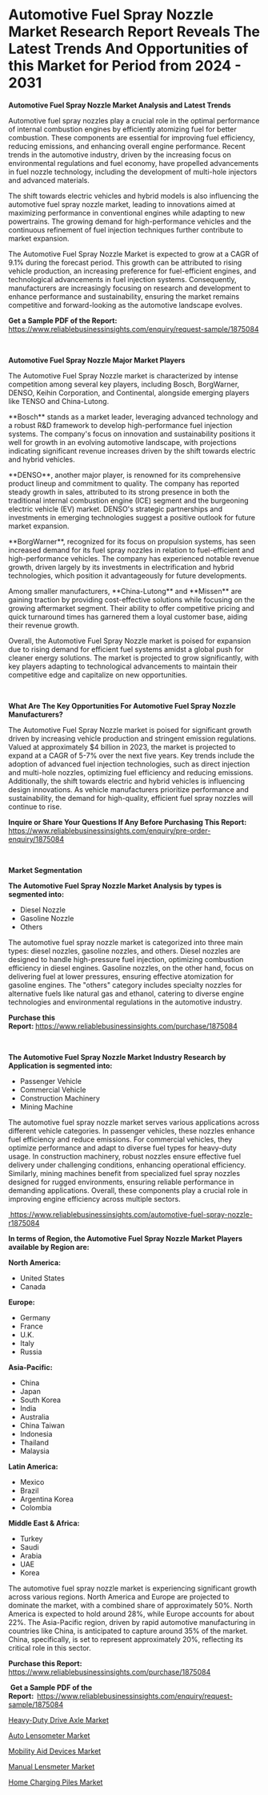 <p><h1>Automotive Fuel Spray Nozzle Market Research Report Reveals The Latest Trends And Opportunities of this Market for Period from 2024 - 2031</h1></p><p><strong>Automotive Fuel Spray Nozzle Market Analysis and Latest Trends</strong></p>
<p><p>Automotive fuel spray nozzles play a crucial role in the optimal performance of internal combustion engines by efficiently atomizing fuel for better combustion. These components are essential for improving fuel efficiency, reducing emissions, and enhancing overall engine performance. Recent trends in the automotive industry, driven by the increasing focus on environmental regulations and fuel economy, have propelled advancements in fuel nozzle technology, including the development of multi-hole injectors and advanced materials.</p><p>The shift towards electric vehicles and hybrid models is also influencing the automotive fuel spray nozzle market, leading to innovations aimed at maximizing performance in conventional engines while adapting to new powertrains. The growing demand for high-performance vehicles and the continuous refinement of fuel injection techniques further contribute to market expansion.</p><p>The Automotive Fuel Spray Nozzle Market is expected to grow at a CAGR of 9.1% during the forecast period. This growth can be attributed to rising vehicle production, an increasing preference for fuel-efficient engines, and technological advancements in fuel injection systems. Consequently, manufacturers are increasingly focusing on research and development to enhance performance and sustainability, ensuring the market remains competitive and forward-looking as the automotive landscape evolves.</p></p>
<p><strong>Get a Sample PDF of the Report:&nbsp;</strong> <a href="https://www.reliablebusinessinsights.com/enquiry/request-sample/1875084?utm_campaign=57&utm_medium=2&utm_source=Github&utm_content=ia&utm_term=04112024&utm_id=automotive-fuel-spray-nozzle">https://www.reliablebusinessinsights.com/enquiry/request-sample/1875084</a></p>
<p>&nbsp;</p>
<p><strong>Automotive Fuel Spray Nozzle Major Market Players</strong></p>
<p><p>The Automotive Fuel Spray Nozzle market is characterized by intense competition among several key players, including Bosch, BorgWarner, DENSO, Keihin Corporation, and Continental, alongside emerging players like TENSO and China-Lutong.</p><p>**Bosch** stands as a market leader, leveraging advanced technology and a robust R&D framework to develop high-performance fuel injection systems. The company's focus on innovation and sustainability positions it well for growth in an evolving automotive landscape, with projections indicating significant revenue increases driven by the shift towards electric and hybrid vehicles.</p><p>**DENSO**, another major player, is renowned for its comprehensive product lineup and commitment to quality. The company has reported steady growth in sales, attributed to its strong presence in both the traditional internal combustion engine (ICE) segment and the burgeoning electric vehicle (EV) market. DENSO's strategic partnerships and investments in emerging technologies suggest a positive outlook for future market expansion.</p><p>**BorgWarner**, recognized for its focus on propulsion systems, has seen increased demand for its fuel spray nozzles in relation to fuel-efficient and high-performance vehicles. The company has experienced notable revenue growth, driven largely by its investments in electrification and hybrid technologies, which position it advantageously for future developments.</p><p>Among smaller manufacturers, **China-Lutong** and **Missen** are gaining traction by providing cost-effective solutions while focusing on the growing aftermarket segment. Their ability to offer competitive pricing and quick turnaround times has garnered them a loyal customer base, aiding their revenue growth.</p><p>Overall, the Automotive Fuel Spray Nozzle market is poised for expansion due to rising demand for efficient fuel systems amidst a global push for cleaner energy solutions. The market is projected to grow significantly, with key players adapting to technological advancements to maintain their competitive edge and capitalize on new opportunities.</p></p>
<p>&nbsp;</p>
<p><strong>What Are The Key Opportunities For Automotive Fuel Spray Nozzle Manufacturers?</strong></p>
<p><p>The Automotive Fuel Spray Nozzle market is poised for significant growth driven by increasing vehicle production and stringent emission regulations. Valued at approximately $4 billion in 2023, the market is projected to expand at a CAGR of 5-7% over the next five years. Key trends include the adoption of advanced fuel injection technologies, such as direct injection and multi-hole nozzles, optimizing fuel efficiency and reducing emissions. Additionally, the shift towards electric and hybrid vehicles is influencing design innovations. As vehicle manufacturers prioritize performance and sustainability, the demand for high-quality, efficient fuel spray nozzles will continue to rise.</p></p>
<p><strong>Inquire or Share Your Questions If Any Before Purchasing This Report:</strong> <a href="https://www.reliablebusinessinsights.com/enquiry/pre-order-enquiry/1875084?utm_campaign=57&utm_medium=2&utm_source=Github&utm_content=ia&utm_term=04112024&utm_id=automotive-fuel-spray-nozzle">https://www.reliablebusinessinsights.com/enquiry/pre-order-enquiry/1875084</a></p>
<p>&nbsp;</p>
<p><strong>Market Segmentation</strong></p>
<p><strong>The Automotive Fuel Spray Nozzle Market Analysis by types is segmented into:</strong></p>
<p><ul><li>Diesel Nozzle</li><li>Gasoline Nozzle</li><li>Others</li></ul></p>
<p><p>The automotive fuel spray nozzle market is categorized into three main types: diesel nozzles, gasoline nozzles, and others. Diesel nozzles are designed to handle high-pressure fuel injection, optimizing combustion efficiency in diesel engines. Gasoline nozzles, on the other hand, focus on delivering fuel at lower pressures, ensuring effective atomization for gasoline engines. The "others" category includes specialty nozzles for alternative fuels like natural gas and ethanol, catering to diverse engine technologies and environmental regulations in the automotive industry.</p></p>
<p><strong>Purchase this Report:&nbsp;</strong><a href="https://www.reliablebusinessinsights.com/purchase/1875084?utm_campaign=57&utm_medium=2&utm_source=Github&utm_content=ia&utm_term=04112024&utm_id=automotive-fuel-spray-nozzle">https://www.reliablebusinessinsights.com/purchase/1875084</a></p>
<p>&nbsp;</p>
<p><strong>The Automotive Fuel Spray Nozzle Market Industry Research by Application is segmented into:</strong></p>
<p><ul><li>Passenger Vehicle</li><li>Commercial Vehicle</li><li>Construction Machinery</li><li>Mining Machine</li></ul></p>
<p><p>The automotive fuel spray nozzle market serves various applications across different vehicle categories. In passenger vehicles, these nozzles enhance fuel efficiency and reduce emissions. For commercial vehicles, they optimize performance and adapt to diverse fuel types for heavy-duty usage. In construction machinery, robust nozzles ensure effective fuel delivery under challenging conditions, enhancing operational efficiency. Similarly, mining machines benefit from specialized fuel spray nozzles designed for rugged environments, ensuring reliable performance in demanding applications. Overall, these components play a crucial role in improving engine efficiency across multiple sectors.</p></p>
<p><a href="https://www.reliablebusinessinsights.com/automotive-fuel-spray-nozzle-r1875084?utm_campaign=57&utm_medium=2&utm_source=Github&utm_content=ia&utm_term=04112024&utm_id=automotive-fuel-spray-nozzle">&nbsp;https://www.reliablebusinessinsights.com/automotive-fuel-spray-nozzle-r1875084</a></p>
<p><strong>In terms of Region, the Automotive Fuel Spray Nozzle Market Players available by Region are:</strong></p>
<p>
    <p> <strong> North America: </strong>
        <ul>
            <li>United States</li>
            <li>Canada</li>
        </ul>
        </p> 
    <p> <strong> Europe: </strong>
        <ul>
            <li>Germany</li>
            <li>France</li>
            <li>U.K.</li>
            <li>Italy</li>
            <li>Russia</li>
        </ul>
        </p> 
    <p> <strong> Asia-Pacific: </strong>
        <ul>
            <li>China</li>
            <li>Japan</li>
            <li>South Korea</li>
            <li>India</li>
            <li>Australia</li>
            <li>China Taiwan</li>
            <li>Indonesia</li>
            <li>Thailand</li>
            <li>Malaysia</li>
        </ul>
        </p> 
    <p> <strong> Latin America: </strong>
        <ul>
            <li>Mexico</li>
            <li>Brazil</li>
            <li>Argentina Korea</li>
            <li>Colombia</li>
        </ul>
        </p> 
    <p> <strong> Middle East & Africa: </strong>
        <ul>
            <li>Turkey</li>
            <li>Saudi</li>
            <li>Arabia</li>
            <li>UAE</li>
            <li>Korea</li>
        </ul>
    </p>
    </p>
<p><p>The automotive fuel spray nozzle market is experiencing significant growth across various regions. North America and Europe are projected to dominate the market, with a combined share of approximately 50%. North America is expected to hold around 28%, while Europe accounts for about 22%. The Asia-Pacific region, driven by rapid automotive manufacturing in countries like China, is anticipated to capture around 35% of the market. China, specifically, is set to represent approximately 20%, reflecting its critical role in this sector.</p></p>
<p><strong>Purchase this Report: </strong><a href="https://www.reliablebusinessinsights.com/purchase/1875084?utm_campaign=57&utm_medium=2&utm_source=Github&utm_content=ia&utm_term=04112024&utm_id=automotive-fuel-spray-nozzle">https://www.reliablebusinessinsights.com/purchase/1875084</a></p>
<p>&nbsp;<strong>Get a Sample PDF of the Report:&nbsp;&nbsp;</strong><a href="https://www.reliablebusinessinsights.com/enquiry/request-sample/1875084?utm_campaign=57&utm_medium=2&utm_source=Github&utm_content=ia&utm_term=04112024&utm_id=automotive-fuel-spray-nozzle">https://www.reliablebusinessinsights.com/enquiry/request-sample/1875084</a></p>
<p><strong></strong></p>
<p><p><a href="https://github.com/tenoreduwagley4rt/Market-Research-Report-List-1/blob/main/heavy-duty-drive-axle-market.md?utm_campaign=57&utm_medium=2&utm_source=Github&utm_content=ia&utm_term=04112024&utm_id=automotive-fuel-spray-nozzle">Heavy-Duty Drive Axle Market</a></p><p><a href="https://issuu.com/reportprime-2/docs/auto-lensometer-market-size-2030.pp_0f6d601c8ab073?utm_campaign=57&utm_medium=2&utm_source=Github&utm_content=ia&utm_term=04112024&utm_id=automotive-fuel-spray-nozzle">Auto Lensometer Market</a></p><p><a href="https://issuu.com/reportprime-2/docs/mobility-aid-devices-market-size-20_f1ebd1dee37119?utm_campaign=57&utm_medium=2&utm_source=Github&utm_content=ia&utm_term=04112024&utm_id=automotive-fuel-spray-nozzle">Mobility Aid Devices Market</a></p><p><a href="https://issuu.com/reportprime-2/docs/manual-lensmeter-market-size-2030.p_2af20beb64dbf4?utm_campaign=57&utm_medium=2&utm_source=Github&utm_content=ia&utm_term=04112024&utm_id=automotive-fuel-spray-nozzle">Manual Lensmeter Market</a></p><p><a href="https://github.com/lourdestd6bs/Market-Research-Report-List-1/blob/main/home-charging-piles-market.md?utm_campaign=57&utm_medium=2&utm_source=Github&utm_content=ia&utm_term=04112024&utm_id=automotive-fuel-spray-nozzle">Home Charging Piles Market</a></p></p>